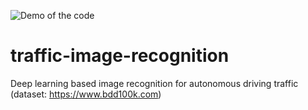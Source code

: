 ![Demo of the code](#https://github.com/maggiewoo2/traffic-image-recognition/test_10.mp4)


# traffic-image-recognition
Deep learning based image recognition for autonomous driving traffic (dataset: https://www.bdd100k.com)
